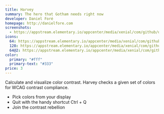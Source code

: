 ```yaml
---
title: Harvey
summary: The hero that Gotham needs right now
developer: Daniel Foré
homepage: http://danielfore.com
screenshots:
  - https://appstream.elementary.io/appcenter/media/xenial/com/github/danrabbit.harvey.desktop/1D4748F3FF6DC057593113C32C950FA1/screenshots/image-1_orig.png
icons:
  64: https://appstream.elementary.io/appcenter/media/xenial/com/github/danrabbit.harvey.desktop/1D4748F3FF6DC057593113C32C950FA1/icons/64x64/com.github.danrabbit.harvey_com.github.danrabbit.harvey.png
  128: https://appstream.elementary.io/appcenter/media/xenial/com/github/danrabbit.harvey.desktop/1D4748F3FF6DC057593113C32C950FA1/icons/128x128/com.github.danrabbit.harvey_com.github.danrabbit.harvey.png
  64@2: https://appstream.elementary.io/appcenter/media/xenial/com/github/danrabbit.harvey.desktop/1D4748F3FF6DC057593113C32C950FA1/icons/64x64@2/com.github.danrabbit.harvey_com.github.danrabbit.harvey.png
color:
  primary: "#fff"
  primary-text: "#333"
price: 3
---
```


<p>Calculate and visualize color contrast. Harvey checks a given set of colors for WCAG contrast compliance.</p>
<ul>
  <li>Pick colors from your display</li>
  <li>Quit with the handy shortcut Ctrl + Q</li>
  <li>Join the contrast rebellion</li>
</ul>